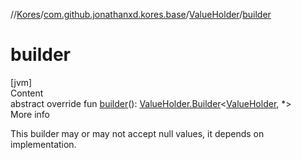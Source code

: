 //[Kores](../../index.md)/[com.github.jonathanxd.kores.base](../index.md)/[ValueHolder](index.md)/[builder](builder.md)



# builder  
[jvm]  
Content  
abstract override fun [builder](builder.md)(): [ValueHolder.Builder](-builder/index.md)<[ValueHolder](index.md), *>  
More info  


This builder may or may not accept null values, it depends on implementation.

  




